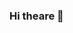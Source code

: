### Hi theare 👋

<!--
**FelixJose28/FelixJose28** is a ✨ _special_ ✨ repository because its `README.md` (this file) appears on your GitHub profile.


https://arturssmirnovs.github.io/github-profile-readme-generator/images/banner.png

Here are some ideas to get you started:

- 🔭 I’m currently working on ...
- 🌱 I’m currently learning ...
- 👯 I’m looking to collaborate on ...
- 🤔 I’m looking for help with ...
- 💬 Ask me about ...
- 📫 How to reach me: ...
- 😄 Pronouns: ...
- ⚡ Fun fact: ...
-->
